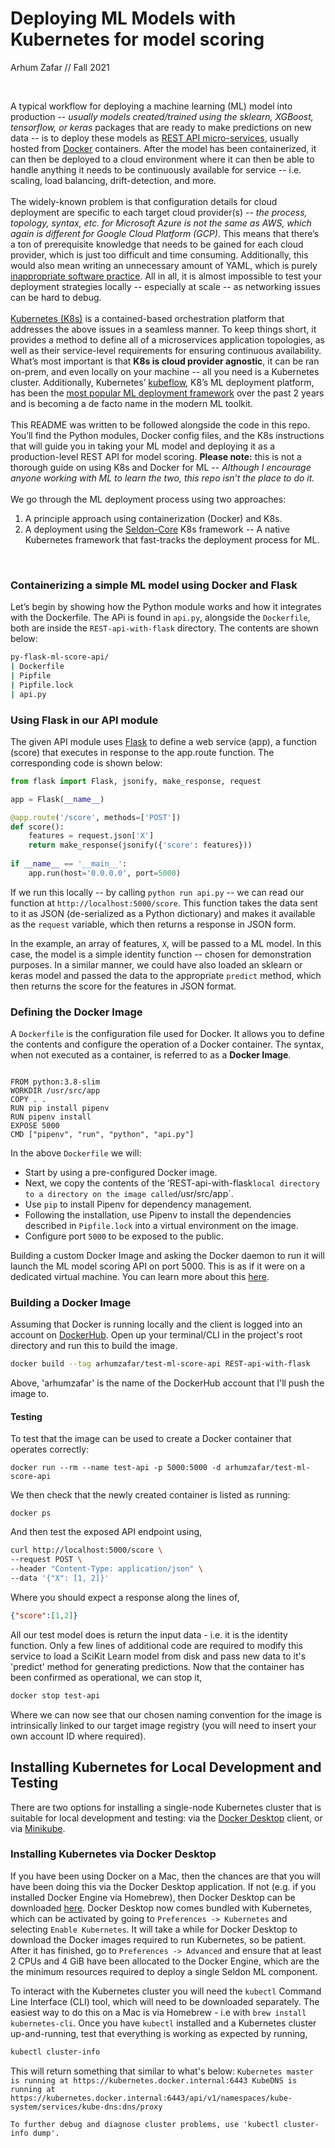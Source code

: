 # Deploying ML Models with Kubernetes for model scoring

Arhum Zafar // Fall 2021

<br>

A typical workflow for deploying a machine learning (ML) model into production -- *usually models created/trained using the sklearn, XGBoost, tensorflow, or keras* packages that are ready to make predictions on new data -- is to deploy these models as [REST API micro-services](https://restfulapi.net/), usually hosted from [Docker](https://www.docker.com/) containers. After the model has been containerized, it can then be deployed to a cloud environment where it can then be able to handle anything it needs to be continuously available for service -- i.e. scaling, load balancing, drift-detection, and more.
<br>
<br>
The widely-known problem is that configuration details for cloud deployment are specific to each target cloud provider(s) -- *the process, topology, syntax, etc. for Microsoft Azure is not the same as AWS, which again is different for Google Cloud Platform (GCP)*. This means that there’s a ton of prerequisite knowledge that needs to be gained for each cloud provider, which is just too difficult and time consuming. Additionally, this would also mean writing an unnecessary amount of YAML, which is purely [inappropriate software practice](https://news.ycombinator.com/item?id=21101695). All in all, it is almost impossible to test your deployment strategies locally -- especially at scale -- as networking issues can be hard to debug.
<br>
<br>
[Kubernetes (K8s)](https://kubernetes.io/) is a contained-based orchestration platform that addresses the above issues in a seamless manner. To keep things short, it provides a method to define all of a microservices application topologies, as well as their service-level requirements for ensuring continuous availability. What’s most important is that **K8s is cloud provider agnostic**, it can be ran on-prem, and even locally on your machine -- all you need is a Kubernetes cluster. Additionally, Kubernetes’ [kubeflow](https://www.kubeflow.org/), K8’s ML deployment platform, has been the [most popular ML deployment framework](https://blog.kubeflow.org/kubeflow-continues-to-move-to-production#:~:text=Similar%20to%20previous%20years%2C%20Kubeflow,being%20widely%20deployed%20as%20well.&text=Although%20the%20usage%20patterns%20for,components%20in%20their%20ML%20Platform.) over the past 2 years and is becoming a de facto name in the modern ML toolkit.
<br>
<br>
This README was written to be followed alongside the code in this repo. You’ll find the Python modules, Docker config files, and the K8s instructions that will guide you in taking your ML model and deploying it as a production-level REST API for model scoring. **Please note:** this is not a thorough guide on using K8s and Docker for ML -- *Although I encourage anyone working with ML to learn the two, this repo isn’t the place to do it.*
<br>
<br>
We go through the ML deployment process using two approaches:

1.  A principle approach using containerization (Docker) and K8s.
2.  A deployment using the [Seldon-Core](https://www.seldon.io/) K8s framework -- A native Kubernetes framework that fast-tracks the deployment process for ML.
<br>

### Containerizing a simple ML model using Docker and Flask
Let’s begin by showing how the Python module works and how it integrates with the Dockerfile. The APi is found in `api.py`, alongside the `Dockerfile`, both are inside the `REST-api-with-flask` directory. The contents are shown below:

```bash
py-flask-ml-score-api/
| Dockerfile
| Pipfile
| Pipfile.lock
| api.py
```

### Using Flask in our API module
The given API module uses [Flask](https://flask.palletsprojects.com/en/2.0.x/) to define a web service (app), a function (score) that executes in response to the app.route function. The corresponding code is shown below:
```python
from flask import Flask, jsonify, make_response, request

app = Flask(__name__)

@app.route('/score', methods=['POST'])
def score():
    features = request.json['X']
    return make_response(jsonify({'score': features}))
    
if __name__ == '__main__':
    app.run(host='0.0.0.0', port=5000)
```
If we run this locally -- by calling `python run api.py` -- we can read our function at `http://localhost:5000/score`. This function takes the data sent to it as JSON (de-serialized as a Python dictionary) and makes it available as the `request` variable, which then returns a response in JSON form.<br>
 
In the example, an array of features, `X`, will be passed to a ML model. In this case, the model is a simple identity function -- chosen for demonstration purposes. In a similar manner, we could have also loaded an sklearn or keras model and passed the data to the appropriate `predict` method, which then returns the score for the features in JSON format. <br>

### Defining the Docker Image

A `Dockerfile` is the configuration file used for Docker. It allows you to define the contents and configure the operation of a Docker container. The syntax, when not executed as a container, is referred to as a **Docker Image**.

  

```docker

FROM python:3.8-slim
WORKDIR /usr/src/app
COPY . .
RUN pip install pipenv
RUN pipenv install
EXPOSE 5000
CMD ["pipenv", "run", "python", "api.py"]
```
In the above `Dockerfile` we will:

-   Start by using a pre-configured Docker image.
-   Next, we copy the contents of the ‘REST-api-with-flask` local directory to a directory on the image called `/usr/src/app`.
-   Use `pip` to install Pipenv for dependency management.
-   Following the installation, use Pipenv to install the dependencies described in `Pipfile.lock` into a virtual environment on the image.
-   Configure port `5000` to be exposed to the public. <br>

Building a custom Docker Image and asking the Docker daemon to run it will launch the ML model scoring API on port 5000. This is as if it were on a dedicated virtual machine. You can learn more about this [here](https://docs.docker.com/get-started/). <br>
### Building a Docker Image
Assuming that Docker is running locally and the client is logged into an account on [DockerHub](https://hub.docker.com/). Open up your terminal/CLI in the project's root directory and run this to build the image.
```bash
docker build --tag arhumzafar/test-ml-score-api REST-api-with-flask
```
Above, 'arhumzafar' is the name of the DockerHub account that I'll push the image to. <br>
#### Testing
To test that the image can be used to create a Docker container that operates correctly:

```docker
docker run --rm --name test-api -p 5000:5000 -d arhumzafar/test-ml-score-api
```

We then check that the newly created container is listed as running:
```docker
docker ps
```
And then test the exposed API endpoint using,

```bash
curl http://localhost:5000/score \
--request POST \
--header "Content-Type: application/json" \
--data '{"X": [1, 2]}'
```

Where you should expect a response along the lines of,

```json
{"score":[1,2]}
```

All our test model does is return the input data - i.e. it is the identity function. Only a few lines of additional code are required to modify this service to load a SciKit Learn model from disk and pass new data to it's 'predict' method for generating predictions. Now that the container has been confirmed as operational, we can stop it,
```bash
docker stop test-api
```
Where we can now see that our chosen naming convention for the image is intrinsically linked to our target image registry (you will need to insert your own account ID where required).

## Installing Kubernetes for Local Development and Testing

  

There are two options for installing a single-node Kubernetes cluster that is suitable for local development and testing: via the [Docker Desktop](https://www.docker.com/products/docker-desktop) client, or via [Minikube](https://github.com/kubernetes/minikube).

  

### Installing Kubernetes via Docker Desktop


If you have been using Docker on a Mac, then the chances are that you will have been doing this via the Docker Desktop application. If not (e.g. if you installed Docker Engine via Homebrew), then Docker Desktop can be downloaded [here](https://www.docker.com/products/docker-desktop). Docker Desktop now comes bundled with Kubernetes, which can be activated by going to `Preferences -> Kubernetes` and selecting `Enable Kubernetes`. It will take a while for Docker Desktop to download the Docker images required to run Kubernetes, so be patient. After it has finished, go to `Preferences -> Advanced` and ensure that at least 2 CPUs and 4 GiB have been allocated to the Docker Engine, which are the the minimum resources required to deploy a single Seldon ML component.

  

To interact with the Kubernetes cluster you will need the `kubectl` Command Line Interface (CLI) tool, which will need to be downloaded separately. The easiest way to do this on a Mac is via Homebrew - i.e with `brew install kubernetes-cli`. Once you have `kubectl` installed and a Kubernetes cluster up-and-running, test that everything is working as expected by running,

```bash
kubectl cluster-info
```

This will return something that similar to what's below:
`Kubernetes master is running at https://kubernetes.docker.internal:6443
KubeDNS is running at https://kubernetes.docker.internal:6443/api/v1/namespaces/kube-system/services/kube-dns:dns/proxy`

`To further debug and diagnose cluster problems, use 'kubectl cluster-info dump'.`
